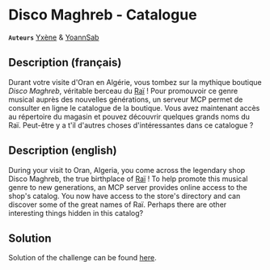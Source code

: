 # Disco Maghreb - Catalogue

**`Auteurs`** [Yxène](https://github.com/Yxene) & [YoannSab](https://github.com/YoannSab)

## Description (français)

Durant votre visite d'Oran en Algérie, vous tombez sur la mythique boutique *Disco Maghreb*, véritable berceau du [Raï](https://fr.wikipedia.org/wiki/Ra%C3%AF) ! Pour promouvoir ce genre musical auprès des nouvelles générations, un serveur MCP permet de consulter en ligne le catalogue de la boutique.
Vous avez maintenant accès au répertoire du magasin et pouvez découvrir quelques grands noms du Raï. Peut-être y a t'il d'autres choses d'intéressantes dans ce catalogue ?

## Description (english)

During your visit to Oran, Algeria, you come across the legendary shop Disco Maghreb, the true birthplace of [Raï](https://en.wikipedia.org/wiki/Ra%C3%AF) ! To help promote this musical genre to new generations, an MCP server provides online access to the shop's catalog.
You now have access to the store's directory and can discover some of the great names of Raï. Perhaps there are other interesting things hidden in this catalog?

## Solution

Solution of the challenge can be found [here](solution/).
